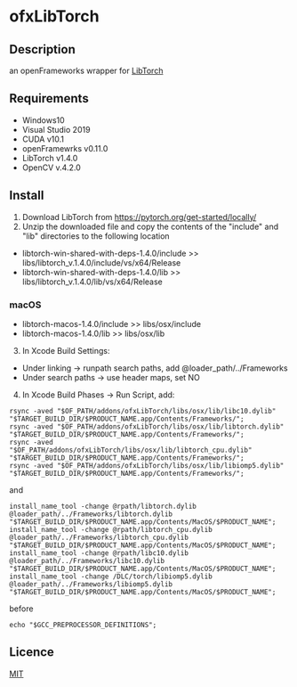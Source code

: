 # ofxLibTorch

## Description
an openFrameworks wrapper for [LibTorch](https://pytorch.org/cppdocs/)

## Requirements
- Windows10
- Visual Studio 2019
- CUDA v10.1
- openFramewrks v0.11.0
- LibTorch v1.4.0
- OpenCV v.4.2.0

## Install
1. Download LibTorch from https://pytorch.org/get-started/locally/
2. Unzip the downloaded file and copy the contents of the "include" and "lib" directories to the following location

- libtorch-win-shared-with-deps-1.4.0/include >> libs/libtorch_v.1.4.0/include/vs/x64/Release
- libtorch-win-shared-with-deps-1.4.0/lib >> libs/libtorch_v.1.4.0/lib/vs/x64/Release

### macOS
- libtorch-macos-1.4.0/include >> libs/osx/include
- libtorch-macos-1.4.0/lib >> libs/osx/lib

3. In Xcode Build Settings:
 - Under linking -> runpath search paths, add @loader_path/../Frameworks
 - Under search paths -> use header maps, set NO


4. In Xcode Build Phases -> Run Script, add:

```
rsync -aved "$OF_PATH/addons/ofxLibTorch/libs/osx/lib/libc10.dylib" "$TARGET_BUILD_DIR/$PRODUCT_NAME.app/Contents/Frameworks/";
rsync -aved "$OF_PATH/addons/ofxLibTorch/libs/osx/lib/libtorch.dylib" "$TARGET_BUILD_DIR/$PRODUCT_NAME.app/Contents/Frameworks/";
rsync -aved "$OF_PATH/addons/ofxLibTorch/libs/osx/lib/libtorch_cpu.dylib" "$TARGET_BUILD_DIR/$PRODUCT_NAME.app/Contents/Frameworks/";
rsync -aved "$OF_PATH/addons/ofxLibTorch/libs/osx/lib/libiomp5.dylib" "$TARGET_BUILD_DIR/$PRODUCT_NAME.app/Contents/Frameworks/";
```

and

```
install_name_tool -change @rpath/libtorch.dylib @loader_path/../Frameworks/libtorch.dylib "$TARGET_BUILD_DIR/$PRODUCT_NAME.app/Contents/MacOS/$PRODUCT_NAME";
install_name_tool -change @rpath/libtorch_cpu.dylib @loader_path/../Frameworks/libtorch_cpu.dylib "$TARGET_BUILD_DIR/$PRODUCT_NAME.app/Contents/MacOS/$PRODUCT_NAME";
install_name_tool -change @rpath/libc10.dylib @loader_path/../Frameworks/libc10.dylib "$TARGET_BUILD_DIR/$PRODUCT_NAME.app/Contents/MacOS/$PRODUCT_NAME";
install_name_tool -change /DLC/torch/libiomp5.dylib @loader_path/../Frameworks/libiomp5.dylib "$TARGET_BUILD_DIR/$PRODUCT_NAME.app/Contents/MacOS/$PRODUCT_NAME";
```

before

```
echo "$GCC_PREPROCESSOR_DEFINITIONS";
```

## Licence
[MIT](https://github.com/rystylee/ofxLibTorch/blob/master/LICENSE)
